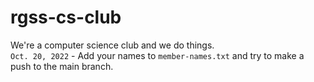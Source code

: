 # rgss-cs-club
We're a computer science club and we do things.\
`Oct. 20, 2022` - Add your names to `member-names.txt` and try to make a push to the main branch.
